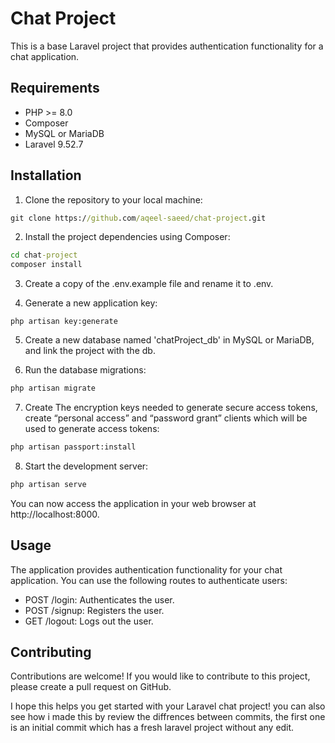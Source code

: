 # Chat Project

 This is a base Laravel project that provides authentication functionality for a chat application.

## Requirements

- PHP >= 8.0 
- Composer
- MySQL or MariaDB
- Laravel 9.52.7

## Installation

1. Clone the repository to your local machine:
```cmd
git clone https://github.com/aqeel-saeed/chat-project.git
```

2. Install the project dependencies using Composer:
```cmd
cd chat-project
composer install
```

3. Create a copy of the .env.example file and rename it to .env.

4. Generate a new application key:
```
php artisan key:generate
```

5. Create a new database named 'chatProject_db' in MySQL or MariaDB, and link the project with the db.

6. Run the database migrations:
```cmd
php artisan migrate
```

7. Create The encryption keys needed to generate secure access tokens, create “personal access” and “password grant” clients which will be used to generate access tokens:
```cmd
php artisan passport:install
```

8. Start the development server:
```cmd
php artisan serve
```

You can now access the application in your web browser at http://localhost:8000.

## Usage

The application provides authentication functionality for your chat application. You can use the following routes to authenticate users:
 
- POST /login: Authenticates the user.
- POST /signup: Registers the user.
- GET /logout:  Logs out the user.

## Contributing

Contributions are welcome! If you would like to contribute to this project, please create a pull request on GitHub.

I hope this helps you get started with your Laravel chat project!
you can also see how i made this by review the diffrences between commits, the first one is an initial commit which has a fresh laravel project without any edit.
